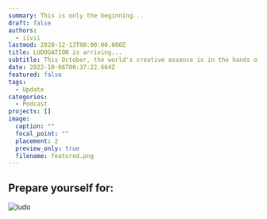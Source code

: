 ```yaml
---
summary: This is only the beginning...
draft: false
authors:
  - iivii
lastmod: 2020-12-13T00:00:00.000Z
title: LUDOGATION is arriving...
subtitle: This October, the world's creative essence is in the hands of two friends.
date: 2022-10-06T00:37:22.664Z
featured: false
tags:
  - Update
categories:
  - Podcast
projects: []
image:
  caption: ""
  focal_point: ""
  placement: 2
  preview_only: true
  filename: featured.png
---
```

## Prepare yourself for:
![ludo]


[ludo]: <https://images.rss.com/ludogation/400/20220911_090926_b5d74959932474be90917b28f618a16e.jpg> "The Ludogation Podcast"
